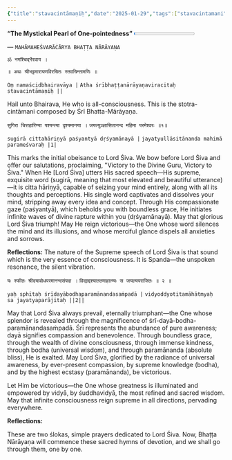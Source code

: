 ```yaml
---
{"title":"stavacintāmaṇiḥ","date":"2025-01-29","tags":["stavacintamani","bhattanarayana","scriptures"],"publish":true,"path":"scriptures/stavacintāmaṇiḥ.md","permalink":"/scriptures/stavacintamani/","PassFrontmatter":true}
---
```


**“The Mystickal Pearl of One-pointedness”** <progress id="file" max="100" value="01">01%</progress>

<span class="center-text">— `MAHĀMAHEŚVARĀĊĀRYA BHAṬṬA NĀRĀYAṆA`</span>

<span class="center-text">`ॐ नमश्चिद्भैरवाय ।`</span>

<span class="center-text">`॥ अथः श्रीभट्टमारायणविरचितः स्तवचिन्तामणिः ॥`</span>

<span class="center-text">`Oṃ namaścidbhairavāya |`</span>
<span class="center-text">`Atha śrībhaṭṭanārāyaṇaviracitaḥ stavacintāmaṇiḥ ||`</span>

<span class="center-text">Hail unto Bhairava, He who is all-consciousness.</span>
<span class="center-text">This is the stotra-cintāmani composed by Śrī Bhatta-Mārāyaṇa.</span>

<span class="center-text">`सुगिरा चित्तहारिण्या पश्यन्त्या दृश्यमानया ।`</span>
<span class="center-text">`जयत्युञ्ज्ञासितानन्द महिमा परमेश्वरः ॥१॥`</span>

<span class="center-text">`sugirā cittahāriṇyā paśyantyā dṛśyamānayā |`</span>
<span class="center-text">`jayatyullāsitānanda mahimā parameśvaraḥ |1|`</span>

<span class="center-text">This marks the initial obeisance to Lord Śiva. We bow before Lord Śiva and offer our salutations, proclaiming, "Victory to the Divine Guru, Victory to Śiva." When He [Lord Śiva] utters His sacred speech—His supreme, exquisite word (sugirā, meaning that most elevated and beautiful utterance)—it is citta hāriṇyā, capable of seizing your mind entirely, along with all its thoughts and perceptions. His single word captivates and dissolves your mind, stripping away every idea and concept. Through His compassionate gaze (paśyantyā), which beholds you with boundless grace, He initiates infinite waves of divine rapture within you (dṛśyamānayā). May that glorious Lord Śiva triumph! May He reign victorious—the One whose word silences the mind and its illusions, and whose merciful glance dispels all anxieties and sorrows.</span>

<span class="center-text">**Reflections:**</span>
<span class="center-text">The nature of the Supreme speech of Lord Śiva is that sound which is the very essence of consciousness. It is Spanda—the unspoken resonance, the silent vibration.</span>


<span class="center-text">`यः स्फीतः श्रीदयाबोधपरमानन्दसंपदा ।`</span>
<span class="center-text">`विद्याद्दश्याततमाहात्म्यः स जयल्यपराजितः ॥ २ ॥`</span>

<span class="center-text">`yaḥ sphītaḥ śrīdayābodhaparamānandasaṁpadā |`</span>
<span class="center-text">`vidyoddyotitamāhātmyaḥ 
sa jayatyaparājitaḥ ||2||`</span>

<span class="center-text">May that Lord Śiva always prevail, eternally triumphant—the One whose splendor is revealed through the magnificence of śrī-dayā-bodha-paramānandasaṁpadā. Śrī represents the abundance of pure awareness; dayā signifies compassion and benevolence. Through boundless grace, through the wealth of divine consciousness, through immense kindness, through bodha (universal wisdom), and through paramānanda (absolute bliss), He is exalted. May Lord Śiva, glorified by the radiance of universal awareness, by ever-present compassion, by supreme knowledge (bodha), and by the highest ecstasy (paramānanda), be victorious.

Let Him be victorious—the One whose greatness is illuminated and empowered by vidyā, by śuddhavidyā, the most refined and sacred wisdom. May that infinite consciousness reign supreme in all directions, pervading everywhere.</span>

<span class="center-text">**Reflections:**</span>

<span class="center-text">These are two ślokas, simple prayers dedicated to Lord Śiva. Now, Bhaṭṭa Nārāyaṇa will commence these sacred hymns of devotion, and we shall go through them, one by one.</span>